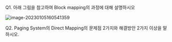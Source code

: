 Q1. 아래 그림을 참고하여 Block mapping의 과정에 대해 설명하시오

![image-20230105160541359](C:\Users\SSAFY\Desktop\CS_Study_Operating_System\06_Lecture_9\1109code\6주자_퀴즈.assets\image-20230105160541359.png)



Q2. Paging System의 Direct Mapping의 문제점 2가지와 해결방안 2가지 이상을 말하시오.

